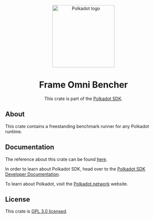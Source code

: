 <div align="center">

<img src="https://raw.githubusercontent.com/paritytech/polkadot-sdk/rzadp/readmes/docs/images/Polkadot_Logo_Horizontal_Pink_BlackOnWhite.png" alt="Polkadot logo" width="200">

# Frame Omni Bencher

This crate is part of the [Polkadot SDK](https://github.com/paritytech/polkadot-sdk/).

</div>

## About

This crate contains a freestanding benchmark runner for any Polkadot runtime.

## Documentation

The reference about this crate can be found [here](https://paritytech.github.io/polkadot-sdk/master/frame_omni_bencher).

In order to learn about Polkadot SDK, head over to the [Polkadot SDK Developer Documentation](https://paritytech.github.io/polkadot-sdk/master/polkadot_sdk_docs/index.html).

To learn about Polkadot, visit the [Polkadot.network](https://polkadot.network/) website.

## License

This crate is [GPL 3.0 licensed](https://spdx.org/licenses/GPL-3.0-only.html).
